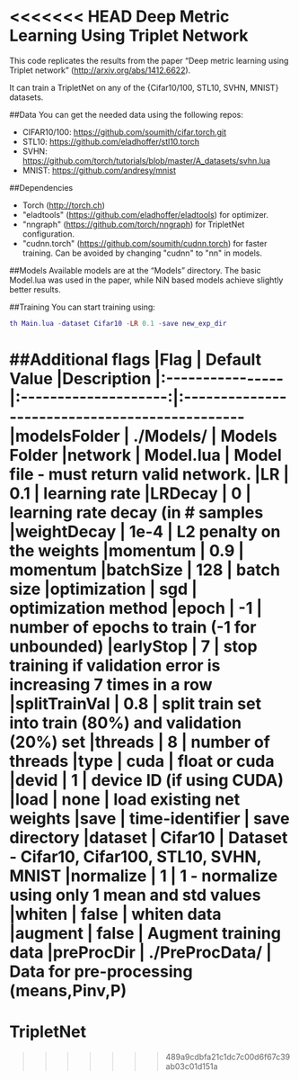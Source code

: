 <<<<<<< HEAD
Deep Metric Learning Using Triplet Network
==========================================
This code replicates the results from the paper “Deep metric learning using Triplet network” (http://arxiv.org/abs/1412.6622).

It can train a TripletNet on any of the {Cifar10/100, STL10, SVHN, MNIST} datasets.

##Data
You can get the needed data using the following repos:
* CIFAR10/100: https://github.com/soumith/cifar.torch.git
* STL10: https://github.com/eladhoffer/stl10.torch
* SVHN: https://github.com/torch/tutorials/blob/master/A_datasets/svhn.lua
* MNIST: https://github.com/andresy/mnist

##Dependencies
* Torch (http://torch.ch)
* "eladtools" (https://github.com/eladhoffer/eladtools) for optimizer.
* "nngraph" (https://github.com/torch/nngraph) for TripletNet configuration.
* "cudnn.torch" (https://github.com/soumith/cudnn.torch) for faster training. Can be avoided by changing "cudnn" to "nn" in models.

##Models
Available models are at the “Models” directory. The basic Model.lua was used in the paper, while NiN based models achieve slightly better
results.

##Training
You can start training using:
```lua
th Main.lua -dataset Cifar10 -LR 0.1 -save new_exp_dir
```

##Additional flags
|Flag             | Default Value        |Description
|:----------------|:--------------------:|:----------------------------------------------
|modelsFolder     |  ./Models/           | Models Folder
|network          |  Model.lua           | Model file - must return valid network.
|LR               |  0.1                 | learning rate
|LRDecay          |  0                   | learning rate decay (in # samples
|weightDecay      |  1e-4                | L2 penalty on the weights
|momentum         |  0.9                 | momentum
|batchSize        |  128                 | batch size
|optimization     |  sgd                 | optimization method
|epoch            |  -1                  | number of epochs to train (-1 for unbounded)
|earlyStop		  |  7					 | stop training if validation error is increasing 7 times in a row
|splitTrainVal	  | 0.8					 | split train set into train (80%) and validation (20%) set
|threads          |  8                   | number of threads
|type             |  cuda                | float or cuda
|devid            |  1                   | device ID (if using CUDA)
|load             |  none                | load existing net weights
|save             |  time-identifier     | save directory
|dataset          |  Cifar10             | Dataset - Cifar10, Cifar100, STL10, SVHN, MNIST
|normalize        |  1                   | 1 - normalize using only 1 mean and std values
|whiten           |  false               | whiten data
|augment          |  false               | Augment training data
|preProcDir       |  ./PreProcData/      | Data for pre-processing (means,Pinv,P)
=======
# TripletNet
>>>>>>> 489a9cdbfa21c1dc7c00d6f67c39ab03c01d151a
